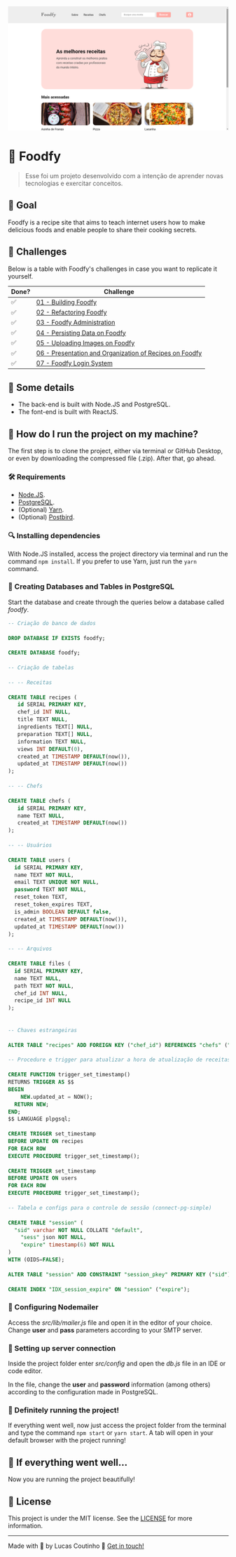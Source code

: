 ![Foodfy](./readme-images/cover.png)

# :pizza: Foodfy

> Esse foi um projeto desenvolvido com a intenção de aprender novas tecnologias e exercitar conceitos.

## :dart: Goal

Foodfy is a recipe site that aims to teach internet users how to make delicious foods and enable people to share their cooking secrets.

## :pushpin: Challenges

Below is a table with Foodfy's challenges in case you want to replicate it yourself.

| Done?              | Challenge                                                    |
| ------------------ | ------------------------------------------------------------ |
| :white_check_mark: | [01 - Building Foodfy](https://github.com/Rocketseat/bootcamp-launchbase-desafios-02/blob/master/desafios/02-foodfy.md) |
| :white_check_mark: | [02 - Refactoring Foodfy](https://github.com/Rocketseat/bootcamp-launchbase-desafios-03/blob/master/desafios/03-refatorando-foodfy.md) |
| :white_check_mark: | [03 - Foodfy Administration](https://github.com/Rocketseat/bootcamp-launchbase-desafios-04/blob/master/desafios/04-admin-foodfy.md) |
| :white_check_mark: | [04 - Persisting Data on Foodfy](https://github.com/Rocketseat/bootcamp-launchbase-desafios-05/blob/master/desafios/05-persistindo-dados-foodfy.md) |
| :white_check_mark: | [05 - Uploading Images on Foodfy](https://github.com/Rocketseat/bootcamp-launchbase-desafios-07/blob/master/desafios/07-foodfy-envio-imagens.md) |
| :white_check_mark: | [06 - Presentation and Organization of Recipes on Foodfy](https://github.com/Rocketseat/bootcamp-launchbase-desafios-08/blob/master/desafios/08-apresentacao-organizacao-receitas-foodfy.md) |
| :white_check_mark: | [07 - Foodfy Login System](https://github.com/Rocketseat/bootcamp-launchbase-desafios-10/blob/master/desafios/10-sistema-login-foodfy.md) |

## :scroll: Some details 

- The back-end is built with Node.JS and PostgreSQL.
- The font-end is built with ReactJS.

## :thinking: How do I run the project on my machine?

The first step is to clone the project, either via terminal or GitHub Desktop, or even by downloading the compressed file (.zip). After that, go ahead.

### :hammer_and_wrench: Requirements

- [Node.JS](https://nodejs.org/).
- [PostgreSQL](https://www.postgresql.org/).
- (Optional) [Yarn](https://yarnpkg.com/).
- (Optional) [Postbird](https://www.electronjs.org/apps/postbird).

### :mag: Installing dependencies

With Node.JS installed, access the project directory via terminal and run the command `npm install`. If you prefer to use Yarn, just run the `yarn` command.

### :game_die: Creating Databases and Tables in PostgreSQL

Start the database and create through the queries below a database called *foodfy*.

```sql
-- Criação do banco de dados

DROP DATABASE IF EXISTS foodfy;

CREATE DATABASE foodfy;

-- Criação de tabelas

-- -- Receitas

CREATE TABLE recipes (
   id SERIAL PRIMARY KEY,
   chef_id INT NULL,
   title TEXT NULL,
   ingredients TEXT[] NULL,
   preparation TEXT[] NULL,
   information TEXT NULL,
   views INT DEFAULT(0),
   created_at TIMESTAMP DEFAULT(now()),
   updated_at TIMESTAMP DEFAULT(now())
);

-- -- Chefs

CREATE TABLE chefs (
   id SERIAL PRIMARY KEY,
   name TEXT NULL,
   created_at TIMESTAMP DEFAULT(now())
);

-- -- Usuários

CREATE TABLE users (
  id SERIAL PRIMARY KEY,
  name TEXT NOT NULL,
  email TEXT UNIQUE NOT NULL,
  password TEXT NOT NULL,
  reset_token TEXT,
  reset_token_expires TEXT,
  is_admin BOOLEAN DEFAULT false,
  created_at TIMESTAMP DEFAULT(now()),
  updated_at TIMESTAMP DEFAULT(now())
);

-- -- Arquivos

CREATE TABLE files (
  id SERIAL PRIMARY KEY,
  name TEXT NULL,
  path TEXT NOT NULL,
  chef_id INT NULL,
  recipe_id INT NULL
);


-- Chaves estrangeiras

ALTER TABLE "recipes" ADD FOREIGN KEY ("chef_id") REFERENCES "chefs" ("id");

-- Procedure e trigger para atualizar a hora de atualização de receitas e usuários

CREATE FUNCTION trigger_set_timestamp()
RETURNS TRIGGER AS $$
BEGIN
	NEW.updated_at = NOW();
  RETURN NEW;
END;
$$ LANGUAGE plpgsql;

CREATE TRIGGER set_timestamp
BEFORE UPDATE ON recipes
FOR EACH ROW
EXECUTE PROCEDURE trigger_set_timestamp();

CREATE TRIGGER set_timestamp
BEFORE UPDATE ON users
FOR EACH ROW
EXECUTE PROCEDURE trigger_set_timestamp();

-- Tabela e configs para o controle de sessão (connect-pg-simple)

CREATE TABLE "session" (
  "sid" varchar NOT NULL COLLATE "default",
	"sess" json NOT NULL,
	"expire" timestamp(6) NOT NULL
)
WITH (OIDS=FALSE);

ALTER TABLE "session" ADD CONSTRAINT "session_pkey" PRIMARY KEY ("sid") NOT DEFERRABLE INITIALLY IMMEDIATE;

CREATE INDEX "IDX_session_expire" ON "session" ("expire");
```

### :e-mail: Configuring Nodemailer

Access the *src/lib/mailer.js* file and open it in the editor of your choice. Change **user** and **pass** parameters according to your SMTP server.

### :toolbox: Setting up server connection

Inside the project folder enter *src/config* and open the *db.js* file in an IDE or code editor.

In the file, change the **user** and **password** information (among others) according to the configuration made in PostgreSQL.

### :dizzy: Definitely running the project!

If everything went well, now just access the project folder from the terminal and type the command `npm start` or `yarn start`. A tab will open in your default browser with the project running!

## :tada: If everything went well...

Now you are running the project beautifully!

## :memo: License

This project is under the MIT license. See the [LICENSE](LICENSE) for more information.

---

Made with :green_heart: by Lucas Coutinho :wave: [Get in touch!](https://www.linkedin.com/in/lucasmc64/)